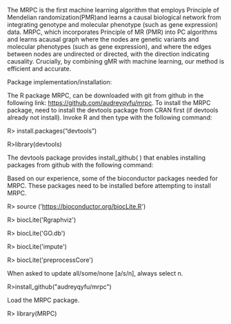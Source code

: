 The MRPC is the first machine learning algorithm that employs Principle of Mendelian randomization(PMR)and 
learns a causal biological network from integrating genotype and molecular phenotype (such as gene expression) data. 
MRPC, which incorporates Principle of MR (PMR) into PC algorithms and learns acausal graph where the nodes are genetic 
variants and molecular phenotypes (such as gene expression), and where the edges between nodes are undirected or directed, 
with the direction indicating causality. Crucially, by combining gMR with machine learning, our method is efficient and 
accurate.

Package implementation/installation: 

The R package MRPC, can be downloaded with git from github in the following link:
https://github.com/audreyqyfu/mrpc. To install the MRPC package, need to install the devtools package from CRAN first 
(if devtools already not install). Invoke R and then type with the following command:

R> install.packages(“devtools”)

R>library(devtools)

The devtools package provides install_github( ) that enables installing packages from github with the following command:

Based on our experience, some of the bioconductor packages needed for MRPC. These packages need to be installed before attempting to install MRPC.

R> source ('https://bioconductor.org/biocLite.R')

R> biocLite('Rgraphviz')

R> biocLite('GO.db')

R> biocLite('impute')

R> biocLite('preprocessCore')

When asked to update all/some/none [a/s/n], always select n.

R>install_github("audreyqyfu/mrpc")

Load the MRPC package.

R> library(MRPC)
